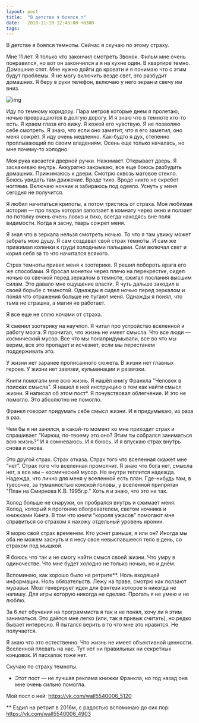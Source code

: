 ```yaml
---
layout: post
title:  "В детстве я боялся т"
date:   2018-11-10 12:45:00 +0300
tags:   
---
```


В детстве я боялся темноты. Сейчас я скучаю по этому страху.

Мне 11 лет. Я только что закончил смотреть Звонок. Фильм мне очень понравился, но вот он закончился а я на кухне один. В квартире темно. Домашние спят. Мне нужно дойти до кровати и я понимаю что с этим будут проблемы. Я не могу включить везде свет, это разбудит домашних. Я беру в руки телефон, включаю у него экран и свечу им вниз. 

![img](https://pp.userapi.com/c844724/v844724272/12bf95/wlxvQsRQxog.jpg)

<!--excerpt-->

Иду по темному коридору. Пара метров которые днем я пролетаю, ночью превращаются в долгую дорогу. И я знаю что в темноте кто-то есть. Я краем глаза его вижу. Я кожей его чувствую. Я не позволяю себе смотреть. Я знаю, что если оно заметит, что я его заметил, оно меня сожрёт. Я иду очень медленно. Как-будто я дух, степенно проплывающий по своим владениям. Осень еще только началась, но мне почему-то холодно.

Моя рука касается дверной ручки. Нажимает. Открывает дверь. Я заскакиваю внутрь. Аккуратно закрываю, все еще боюсь разбудить домашних. Прижимаюсь к двери. Смотрю сквозь матовое стекло. Боюсь увидеть там движение. Вроде тихо. Вроде никто не скребет ногтями. Включаю ночник и забираюсь под одеяло. Уснуть у меня сегодня не получится.

Я любил начитаться крипоты, а потом трястись от страха. Моя любимая история — про тварь которая заползает в комнату через окно и ползает по потолку очень очень ловко и тихо, всегда находясь вне поля видимости. Когда я засну, тварь сожрет меня.

Я знал что в зеркала нельзя смотреть ночью. То что я там увижу может забрать мою душу. Я сам создавал свой страх темноты. И сам же прижимал коленки к груди холодными пальцами. Сам включал свет и корил себя за то что начитался всякого. 

Страх темноты привел меня к эзотерике. Я решил побороть врага его же способами. Я бросал монетки через плечо на перекрестке, сидел ночью со свечкой перед зеркалом в темноте, сжигал послания высшим силам. Это давало мне ощущение власти. Я чуть дальше заходил в своей борьбе с темнотой. Однажды я сидел ночью перед зеркалом и понял что отражения больше не пугают меня. Однажды я понял, что тьма не страшна, а магия не работает.

Я все еще не сплю ночами от страха.

Я сменил эзотерику на научпоп. Я читал про устройство вселенной и работу мозга. Я прочитал, что жизнь не имеет смысла. Что все люди — космический мусор. Все что мы понапридумывали, все во что мы верим, все это пропадет и исчезнет, если мы перестанем поддерживать это.

У жизни нет заранее прописанного сюжета. В жизни нет главных героев. У жизни нет завязки, кульминации и развязки.

Книги помогали мне всю жизнь. Я нашёл книгу Франкла "Человек в поисках смысла". Я нашел в ней инструкцию о том как найти смысл жизни. Я написал об этом пост*. Я почувствовал облегчение. И это не помогло. Это абсолютно не помогло.

Франкл говорит придумать себе смысл жизни. И я придумываю, из раза в раз. 

Чем бы я ни занялся, в какой-то момент ко мне приходит страх и спрашивает “Кирюш, по-твоему это оно? Этим ты собрался заниматься всю жизнь?” И я сомневаюсь. И я боюсь. И я впускаю страх внутрь снова и снова. 

Это другой страх. Страх отказа. Страх того что вселенная скажет мне “нет”. Страх того что вселенная промолчит. Я знаю что бога нет, смысла нет, а все мы – космический мусор. Но внутри теплится надежда. Надежда, что лично для меня у вселенной есть план. Где-нибудь там, в туесочке, за туманностью конской головы, у вселенной припрятан "План на Смирнова К.В. 1995г.р." Хоть я и знаю, что это не так.

Холод больше не снаружи, он пробрался внутрь и сжимает меня. Холод, который я прогоняю обогревателем, светом ночника и книжками Кинга. В том что книги “короля ужасов” помогают мне справиться со страхом я нахожу отдельный уровень иронии.

Я морю свой страх временем. Кто уснет раньше, я или он? Иногда мы оба не можем заснуть и я несу свое невыспавшееся тело в день, со страхом под мышкой.

Я боюсь что так и не смогу найти смысл своей жизни. Что умру в одиночестве. Что мне будет холодно не только ночью, но и днём.

Вспоминаю, как хорошо было на ретрите**. Ноль входящей информации. Ноль обязательств. Лежу на траве, смотрю как ползают муравьи. Мозг генерирует идеи для фэнтези которое я никогда не напишу. Для игры которую никогда не сделаю. Прогать я не умею и не люблю.

За 6 лет обучения на программиста я так и не понял, хочу ли я этим заниматься. Это даётся мне легко (или, так я привык считать), но редко бывает интересно. Я пытался верить в то что мне это нравится. Не получается.

Я знаю что это естественно. Что жизнь не имеет объективной ценности. Вселенной плевать на нас. Тут нет ни правильных ни секретных концовок. И пасхалок тоже нет.

Скучаю по страху темноты.

* Этот пост — не лучшая реклама книжки Франкла, но год назад она мне очень сильно помогла. 

Мой пост о ней: https://vk.com/wall5540006_5120

** Ездил на ретрит в 2016м, с радостью вспоминаю до сих пор: https://vk.com/wall5540006_4903
